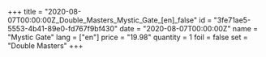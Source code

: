 +++
title = "2020-08-07T00:00:00Z_Double_Masters_Mystic_Gate_[en]_false"
id = "3fe71ae5-5553-4b41-89e0-fd767f9bf430"
date = "2020-08-07T00:00:00Z"
name = "Mystic Gate"
lang = ["en"]
price = "19.98"
quantity = 1
foil = false
set = "Double Masters"
+++
